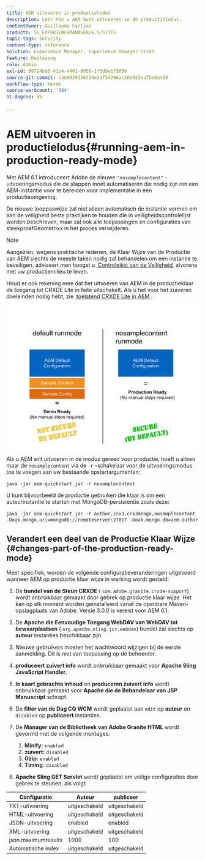 ```yaml
---
title: AEM uitvoeren in productielodus
description: Leer hoe u AEM kunt uitvoeren in de productielodus.
contentOwner: Guillaume Carlino
products: SG_EXPERIENCEMANAGER/6.5/SITES
topic-tags: Security
content-type: reference
solution: Experience Manager, Experience Manager Sites
feature: Deploying
role: Admin
exl-id: 99724bd6-41b4-4491-9958-1f5d9e1f5050
source-git-commit: c3e9029236734e22f5d266ac26b923eafbe0a459
workflow-type: tm+mt
source-wordcount: '384'
ht-degree: 0%

---
```


# AEM uitvoeren in productielodus{#running-aem-in-production-ready-mode}

Met AEM 6.1 introduceert Adobe de nieuwe `"nosamplecontent"` -uitvoeringsmodus die de stappen moet automatiseren die nodig zijn om een AEM-instantie voor te bereiden voor implementatie in een productieomgeving.

De nieuwe looppaswijze zal niet alleen automatisch de instantie vormen om aan de veiligheid beste praktijken te houden die in veiligheidscontrolelijst worden beschreven, maar zal ook alle toepassingen en configuraties van steekproefGeometrixx in het proces verwijderen.

>[!NOTE]
>
>Aangezien, wegens praktische redenen, de Klaar Wijze van de Productie van AEM slechts de meeste taken nodig zal behandelen om een instantie te beveiligen, adviseert men hoogst u [&#x200B; Controlelijst van de Veiligheid &#x200B;](/help/sites-administering/security-checklist.md) alvorens met uw productiemilieu te leven.
>
>Houd er ook rekening mee dat het uitvoeren van AEM in de productieklaar de toegang tot CRXDE Lite in feite uitschakelt. Als u het voor het zuiveren doeleinden nodig hebt, zie [&#x200B; toelatend CRXDE Lite in AEM &#x200B;](/help/sites-administering/enabling-crxde-lite.md).

![&#x200B; chlimage_1-83 &#x200B;](assets/chlimage_1-83a.png)

Als u AEM wilt uitvoeren in de modus gereed voor productie, hoeft u alleen maar de `nosamplecontent` via de `-r` -schakelaar voor de uitvoeringsmodus toe te voegen aan uw bestaande opstartargumenten:

```shell
java -jar aem-quickstart.jar -r nosamplecontent
```

U kunt bijvoorbeeld de productie gebruiken die klaar is om een auteurinstantie te starten met MongoDB-persistentie zoals deze:

```shell
java -jar aem-quickstart.jar -r author,crx3,crx3mongo,nosamplecontent -Doak.mongo.uri=mongodb://remoteserver:27017 -Doak.mongo.db=aem-author
```

## Verandert een deel van de Productie Klaar Wijze {#changes-part-of-the-production-ready-mode}

Meer specifiek, worden de volgende configuratieveranderingen uitgevoerd wanneer AEM op productie klaar wijze in werking wordt gesteld:

1. De **bundel van de Steun CRXDE** ( `com.adobe.granite.crxde-support`) wordt onbruikbaar gemaakt door gebrek op productie klaar wijze. Het kan op elk moment worden geïnstalleerd vanaf de openbare Maven-opslagplaats van Adobe. Versie 3.0.0 is vereist voor AEM 6.1.

1. De **Apache die Eenvoudige Toegang WebDAV van WebDAV tot bewaarplaatsen** ( `org.apache.sling.jcr.webdav`) bundel zal slechts op **auteur** instanties beschikbaar zijn.

1. Nieuwe gebruikers moeten het wachtwoord wijzigen bij de eerste aanmelding. Dit is niet van toepassing op de beheerder.
1. **produceert zuivert info** wordt onbruikbaar gemaakt voor **Apache Sling JavaScript Handler**.

1. **In kaart gebrachte inhoud** en **produceren zuivert info** wordt onbruikbaar gemaakt voor **Apache die de Behandelaar van JSP Manuscript** schrapt.

1. De **filter van de Dag CQ WCM** wordt geplaatst aan `edit` op **auteur** en `disabled` op **publiceert** instanties.

1. De **Manager van de Bibliotheek van Adobe Granite HTML** wordt gevormd met de volgende montages:

   1. **Minify:** `enabled`
   1. **zuivert:** `disabled`
   1. **Gzip:** `enabled`
   1. **Timing:** `disabled`

1. **Apache Sling GET Servlet** wordt geplaatst om veilige configuraties door gebrek te steunen, als volgt:

| **Configuratie** | **Auteur** | **publiceer** |
|---|---|---|
| TXT-uitvoering | uitgeschakeld | uitgeschakeld |
| HTML-uitvoering | uitgeschakeld | uitgeschakeld |
| JSON-uitvoering | enabled | enabled |
| XML-uitvoering | uitgeschakeld | uitgeschakeld |
| json.maximumresults | 1000 | 100 |
| Automatische index | uitgeschakeld | uitgeschakeld |
